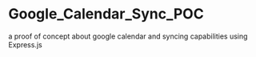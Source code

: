 # Google_Calendar_Sync_POC
a proof of concept about google calendar and syncing capabilities using Express.js
